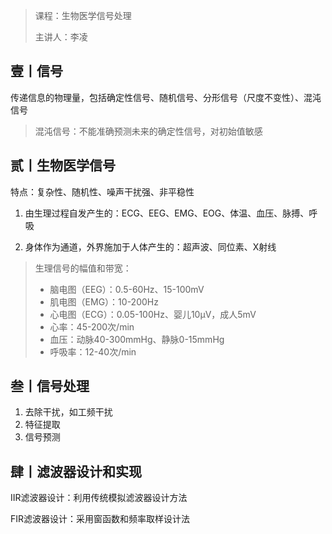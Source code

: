 > 课程：生物医学信号处理
>
> 主讲人：李凌

## 壹丨信号

传递信息的物理量，包括确定性信号、随机信号、分形信号（尺度不变性）、混沌信号

> 混沌信号：不能准确预测未来的确定性信号，对初始值敏感

## 贰丨生物医学信号

特点：复杂性、随机性、噪声干扰强、非平稳性

1. 由生理过程自发产生的：ECG、EEG、EMG、EOG、体温、血压、脉搏、呼吸

2. 身体作为通道，外界施加于人体产生的：超声波、同位素、X射线

> 生理信号的幅值和带宽：
>
> * 脑电图（EEG）：0.5-60Hz、15-100mV
> * 肌电图（EMG）：10-200Hz
> * 心电图（ECG）：0.05-100Hz、婴儿10μV，成人5mV
> * 心率：45-200次/min
> * 血压：动脉40-300mmHg、静脉0-15mmHg
> * 呼吸率：12-40次/min

## 叁丨信号处理

1. 去除干扰，如工频干扰
2. 特征提取
3. 信号预测

## 肆丨滤波器设计和实现

IIR滤波器设计：利用传统模拟滤波器设计方法

FIR滤波器设计：采用窗函数和频率取样设计法









